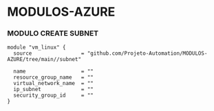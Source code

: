 # MODULOS-AZURE

### MODULO CREATE SUBNET
```
module "vm_linux" {
  source                = "github.com/Projeto-Automation/MODULOS-AZURE/tree/main//subnet"
  
  name                  = ""
  resource_group_name   = ""
  virtual_network_name  = ""
  ip_subnet             = ""
  security_group_id     = ""
}
```
